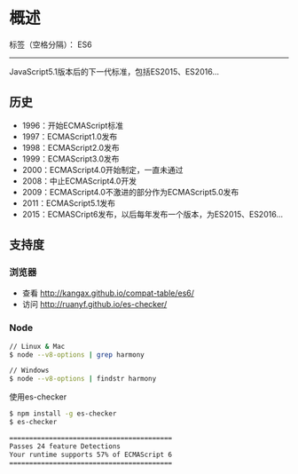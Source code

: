 # 概述

标签（空格分隔）： ES6

---

JavaScript5.1版本后的下一代标准，包括ES2015、ES2016...

## 历史

* 1996：开始ECMAScript标准
* 1997：ECMAScript1.0发布
* 1998：ECMAScript2.0发布
* 1999：ECMAScript3.0发布
* 2000：ECMAScript4.0开始制定，一直未通过
* 2008：中止ECMAScript4.0开发
* 2009：ECMAScript4.0不激进的部分作为ECMAScript5.0发布
* 2011：ECMAScript5.1发布
* 2015：ECMASCript6发布，以后每年发布一个版本，为ES2015、ES2016...

## 支持度

### 浏览器

* 查看 http://kangax.github.io/compat-table/es6/
* 访问 http://ruanyf.github.io/es-checker/

### Node

```bash
// Linux & Mac
$ node --v8-options | grep harmony

// Windows
$ node --v8-options | findstr harmony
```

使用es-checker

```bash
$ npm install -g es-checker
$ es-checker

=========================================
Passes 24 feature Detections
Your runtime supports 57% of ECMAScript 6
=========================================
```
